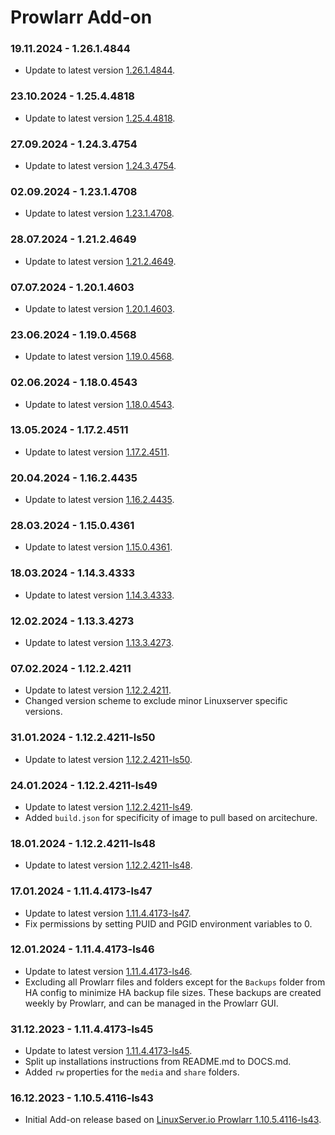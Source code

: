 # Prowlarr Add-on

### 19.11.2024 - 1.26.1.4844 
  - Update to latest version [1.26.1.4844](https://github.com/linuxserver/docker-prowlarr/releases/tag/1.26.1.4844-ls92).

### 23.10.2024 - 1.25.4.4818 
  - Update to latest version [1.25.4.4818](https://github.com/linuxserver/docker-prowlarr/releases/tag/1.25.4.4818-ls90).

### 27.09.2024 - 1.24.3.4754 
  - Update to latest version [1.24.3.4754](https://github.com/linuxserver/docker-prowlarr/releases/tag/1.24.3.4754-ls88).

### 02.09.2024 - 1.23.1.4708 
  - Update to latest version [1.23.1.4708](https://github.com/linuxserver/docker-prowlarr/releases/tag/1.23.1.4708-ls84).

### 28.07.2024 - 1.21.2.4649 
  - Update to latest version [1.21.2.4649](https://github.com/linuxserver/docker-prowlarr/releases/tag/1.21.2.4649-ls80).

### 07.07.2024 - 1.20.1.4603 
  - Update to latest version [1.20.1.4603](https://github.com/linuxserver/docker-prowlarr/releases/tag/1.20.1.4603-ls77).

### 23.06.2024 - 1.19.0.4568 
  - Update to latest version [1.19.0.4568](https://github.com/linuxserver/docker-prowlarr/releases/tag/1.19.0.4568-ls75).

### 02.06.2024 - 1.18.0.4543 
  - Update to latest version [1.18.0.4543](https://github.com/linuxserver/docker-prowlarr/releases/tag/1.18.0.4543-ls73).

### 13.05.2024 - 1.17.2.4511 
  - Update to latest version [1.17.2.4511](https://github.com/linuxserver/docker-prowlarr/releases/tag/1.17.2.4511-ls69).

### 20.04.2024 - 1.16.2.4435 
  - Update to latest version [1.16.2.4435](https://github.com/linuxserver/docker-prowlarr/releases/tag/1.16.2.4435-ls66).

### 28.03.2024 - 1.15.0.4361 
  - Update to latest version [1.15.0.4361](https://github.com/linuxserver/docker-prowlarr/releases/tag/1.15.0.4361-ls62).

### 18.03.2024 - 1.14.3.4333 
  - Update to latest version [1.14.3.4333](https://github.com/linuxserver/docker-prowlarr/releases/tag/1.14.3.4333-ls58).

### 12.02.2024 - 1.13.3.4273 
  - Update to latest version [1.13.3.4273](https://github.com/linuxserver/docker-prowlarr/releases/tag/1.13.3.4273-ls52).

### 07.02.2024 - 1.12.2.4211 
  - Update to latest version [1.12.2.4211](https://github.com/linuxserver/docker-prowlarr/releases/tag/1.12.2.4211-ls51).
  - Changed version scheme to exclude minor Linuxserver specific versions.

### 31.01.2024 - 1.12.2.4211-ls50 
  - Update to latest version [1.12.2.4211-ls50](https://github.com/linuxserver/docker-prowlarr/releases/tag/1.12.2.4211-ls50).

### 24.01.2024 - 1.12.2.4211-ls49 
  - Update to latest version [1.12.2.4211-ls49](https://github.com/linuxserver/docker-prowlarr/releases/tag/1.12.2.4211-ls49).
  - Added `build.json` for specificity of image to pull based on arcitechure.

### 18.01.2024 - 1.12.2.4211-ls48
  - Update to latest version [1.12.2.4211-ls48](https://github.com/linuxserver/docker-prowlarr/releases/tag/1.12.2.4211-ls48).

### 17.01.2024 - 1.11.4.4173-ls47
  - Update to latest version [1.11.4.4173-ls47](https://github.com/linuxserver/docker-prowlarr/releases/tag/1.11.4.4173-ls47).
  - Fix permissions by setting PUID and PGID environment variables to 0.

### 12.01.2024 - 1.11.4.4173-ls46
  - Update to latest version [1.11.4.4173-ls46](https://github.com/linuxserver/docker-prowlarr/releases/tag/1.11.4.4173-ls46).
  - Excluding all Prowlarr files and folders except for the `Backups` folder from HA config to minimize HA backup file sizes. These backups are created weekly by Prowlarr, and can be managed in the Prowlarr GUI.

### 31.12.2023 - 1.11.4.4173-ls45
  - Update to latest version [1.11.4.4173-ls45](https://github.com/linuxserver/docker-prowlarr/releases/tag/1.11.4.4173-ls45).
  - Split up installations instructions from README.md to DOCS.md.
  - Added `rw` properties for the `media` and `share` folders.

### 16.12.2023 - 1.10.5.4116-ls43
  - Initial Add-on release based on [LinuxServer.io Prowlarr 1.10.5.4116-ls43](https://github.com/linuxserver/docker-prowlarr/releases/tag/1.10.5.4116-ls43).

